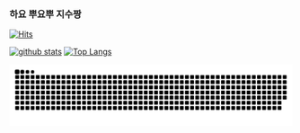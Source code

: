 ### 하요 뿌요뿌 지수짱 ###
[![Hits](https://hits.seeyoufarm.com/api/count/incr/badge.svg?url=https%3A%2F%2Fgithub.com%2Fmaejo-o)](https://hits.seeyoufarm.com)
<!--
**maejo-o/maejo-o** is a ✨ _special_ ✨ repository because its `README.md` (this file) appears on your GitHub profile.


Here are some ideas to get you started:

- 🔭 I’m currently working on ...
- 🌱 I’m currently learning ...
- 👯 I’m looking to collaborate on ...
- 🤔 I’m looking for help with ...
- 💬 Ask me about ...
- 📫 How to reach me: ...
- 😄 Pronouns: ...
- ⚡ Fun fact: ...
-->

[![github stats](https://github-readme-stats.vercel.app/api?username=maejo-o&show_icons=true&hide_border=true&theme=dark)](https://github.com/maejo-o)
[![Top Langs](https://github-readme-stats.vercel.app/api/top-langs/?username=maejo-o&layout=compact&theme=dark)](https://github.com/maejo-o)


<img src="https://github.com/maejo-o/maejo-o/blob/output/github-contribution-grid-snake.svg"/>
<!--
<picture>
  <source media="(prefers-color-scheme: dark)" srcset="github-snake-dark.svg" />
  <source media="(prefers-color-scheme: light)" srcset="github-snake.svg" />
  <img alt="github-snake" src="github-snake.svg" />
</picture>
-->
